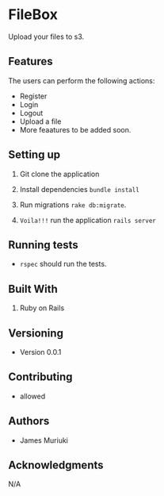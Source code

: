 FileBox
====
Upload your files to s3.

Features
---
The users can perform the following actions:

* Register
* Login
* Logout
* Upload a file
* More feaatures to be added soon.

Setting up
---
1. Git clone the application
2. Install dependencies `bundle install`

3. Run migrations `rake db:migrate`.
5. `Voila!!!` run the application `rails server`

Running tests
---
* `rspec` should run the tests.

Built With
---
1. Ruby on Rails

Versioning
---
- Version 0.0.1

Contributing
---
- allowed

Authors
---
* James Muriuki

Acknowledgments
---
N/A
